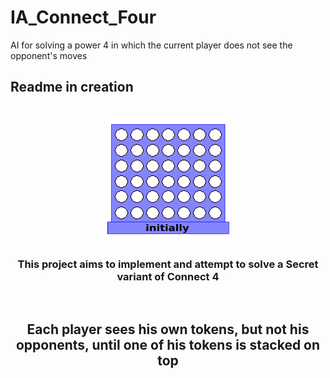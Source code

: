 # IA_Connect_Four
AI for solving a power 4 in which the current player does not see the opponent's moves

## Readme in creation

<br />
<div align="center">
  <a href="https://github.com/robin-mat/IA_Connect_Four">
    <img src="src/resources/drawing.gif" alt="Logo">
  </a>

  <h3 align="center">This project aims to implement and attempt to solve a Secret variant of Connect 4</h3>
  <br />
  <h2><strong>Each player sees his own tokens, but not his opponents, until one of his tokens is stacked on top</strong></h2>
</div>

